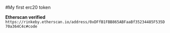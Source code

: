 #My first erc20 token

**Etherscan verified**
`https://rinkeby.etherscan.io/address/0xDFfB1FBB865ABFaaBf35234485F535D70a364C4c#code`